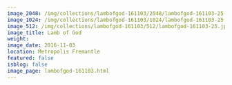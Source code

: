 ```yaml
---
image_2048: /img/collections/lambofgod-161103/2048/lambofgod-161103-25.jpg
image_1024: /img/collections/lambofgod-161103/1024/lambofgod-161103-25.jpg
image_512: /img/collections/lambofgod-161103/512/lambofgod-161103-25.jpg
image_title: Lamb of God
weight: 
image_date: 2016-11-03
location: Metropolis Fremantle
featured: false
isblog: false
image_page: lambofgod-161103.html
---
```

